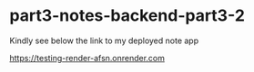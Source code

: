 # part3-notes-backend-part3-2

Kindly see below the link to my deployed note app

https://testing-render-afsn.onrender.com
